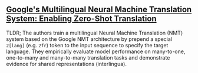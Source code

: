 ## [Google's Multilingual Neural Machine Translation System: Enabling Zero-Shot Translation](https://arxiv.org/abs/1611.04558)

TLDR; The authors train a multilingual Neural Machine Translation (NMT) system based on the Google NMT architecture by prepend a special `2[lang]` (e.g. `2fr`) token to the input sequence to specify the target language. They empirically evaluate model performance on many-to-one, one-to-many and many-to-many translation tasks and demonstrate evidence for shared representations (interlingua).
